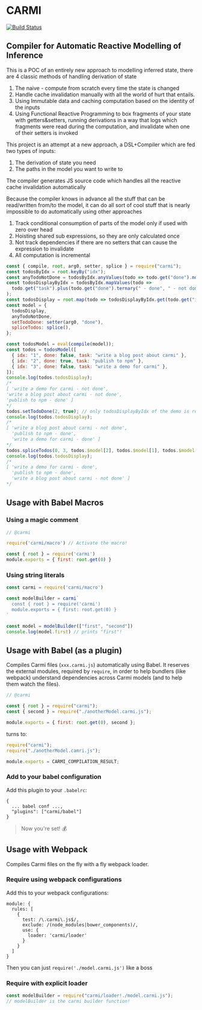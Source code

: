 # CARMI

[![Build Status](https://travis-ci.org/wix-incubator/carmi.svg?branch=master)](https://travis-ci.org/wix-incubator/carmi)
## Compiler for Automatic Reactive Modelling of Inference

This is a POC of an entirely new approach to modelling inferred state, there are 4 classic methods of handling
derivation of state

1.  The naive - compute from scratch every time the state is changed
2.  Handle cache invalidation manually with all the world of hurt that entails.
3.  Using Immutable data and caching computation based on the identity of the inputs
4.  Using Functional Reactive Programming to box fragments of your state with getters&setters, running derivations in a
    way that logs which fragments were read during the computation, and invalidate when one of their setters is invoked

This project is an attempt at a new approach, a DSL+Compiler which are fed two types of inputs:

1.  The derivation of state you need
2.  The paths in the model you want to write to

The compiler generates JS source code which handles all the reactive cache invalidation automatically

Because the compiler knows in advance all the stuff that can be read/written from/to the model, it can do all sort of
cool stuff that is nearly impossible to do automatically using other approaches

1.  Track conditional consumption of parts of the model only if used with zero over head
2.  Hoisting shared sub expressions, so they are only calculated once
3.  Not track dependencies if there are no setters that can cause the expression to invalidate
4.  All computation is incremental

```js
const { compile, root, arg0, setter, splice } = require("carmi");
const todosByIdx = root.keyBy("idx");
const anyTodoNotDone = todosByIdx.anyValues(todo => todo.get("done").not());
const todosDisplayByIdx = todosByIdx.mapValues(todo =>
  todo.get("task").plus(todo.get("done").ternary(" - done", " - not done"))
);
const todosDisplay = root.map(todo => todosDisplayByIdx.get(todo.get("idx")));
const model = {
  todosDisplay,
  anyTodoNotDone,
  setTodoDone: setter(arg0, "done"),
  spliceTodos: splice(),
};

const todosModel = eval(compile(model));
const todos = todosModel([
  { idx: "1", done: false, task: "write a blog post about carmi" },
  { idx: "2", done: true, task: "publish to npm" },
  { idx: "3", done: false, task: "write a demo for carmi" },
]);
console.log(todos.todosDisplay);
/*
[ 'write a demo for carmi - not done',
'write a blog post about carmi - not done',
'publish to npm - done' ]
*/
todos.setTodoDone(2, true); // only todosDisplayByIdx of the demo is recalculated
console.log(todos.todosDisplay);
/*
[ 'write a blog post about carmi - not done',
  'publish to npm - done',
  'write a demo for carmi - done' ]
*/
todos.spliceTodos(0, 3, todos.$model[2], todos.$model[1], todos.$model[0]); // todosDisplayByIdx is not called at all
console.log(todos.todosDisplay);
/*
[ 'write a demo for carmi - done',
  'publish to npm - done',
  'write a blog post about carmi - not done' ]
*/
```

## Usage with Babel Macros

### Using a magic comment

```js
// @carmi

require('carmi/macro') // Activate the macro!

const { root } = require('carmi')
module.exports = { first: root.get(0) }
```

### Using string literals

```js
const carmi = require('carmi/macro')

const modelBuilder = carmi`
  const { root } = require('carmi')
  module.exports = { first: root.get(0) }
`

const model = modelBuilder(["first", "second"])
console.log(model.first) // prints "first"!
```

## Usage with Babel (as a plugin)

Compiles Carmi files (`xxx.carmi.js`) automatically using Babel. It reserves the external modules, required by `require`,
in order to help bundlers (like webpack) understand dependencies across Carmi models (and to help them watch the files).

```js
// @carmi

const { root } = require("carmi");
const { second } = require("./anotherModel.carmi.js");

module.exports = { first: root.get(0), second };
```

turns to:

```js
require("carmi");
require("./anotherModel.camri.js");

module.exports = CARMI_COMPILATION_RESULT;
```

### Add to your babel configuration

Add this plugin to your `.babelrc`:

```
{
  ... babel conf ...,
  "plugins": ["carmi/babel"]
}
```

> Now you're set! :moneybag:

## Usage with Webpack

Compiles Carmi files on the fly with a fly webpack loader.

### Require using webpack configurations

Add this to your webpack configurations:

```
module: {
  rules: [
    {
      test: /\.carmi\.js$/,
      exclude: /(node_modules|bower_components)/,
      use: {
        loader: 'carmi/loader'
      }
    }
  ]
}
```

Then you can just `require('./model.carmi.js')` like a boss

### Require with explicit loader

```js
const modelBuilder = require("carmi/loader!./model.carmi.js");
// modelBuilder is the carmi builder function!
```
